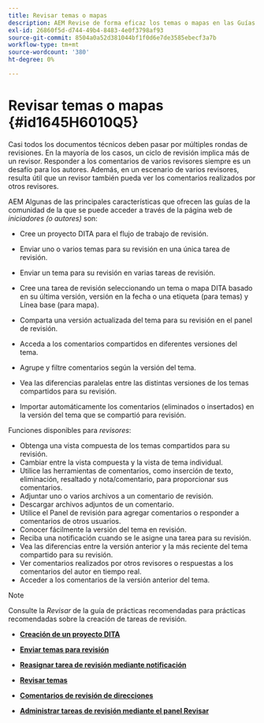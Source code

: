```yaml
---
title: Revisar temas o mapas
description: AEM Revise de forma eficaz los temas o mapas en las Guías de para una evaluación de contenido sin problemas. AEM Conozca las funciones para autores y revisores en las Guías de.
exl-id: 26860f5d-d744-49b4-8483-4e0f3798af93
source-git-commit: 8504a0a52d381044bf1f0d6e7de3585ebecf3a7b
workflow-type: tm+mt
source-wordcount: '380'
ht-degree: 0%

---
```


# Revisar temas o mapas {#id1645H6010Q5}

Casi todos los documentos técnicos deben pasar por múltiples rondas de revisiones. En la mayoría de los casos, un ciclo de revisión implica más de un revisor. Responder a los comentarios de varios revisores siempre es un desafío para los autores. Además, en un escenario de varios revisores, resulta útil que un revisor también pueda ver los comentarios realizados por otros revisores.

AEM Algunas de las principales características que ofrecen las guías de la comunidad de la que se puede acceder a través de la página web de *iniciadores \(o autores\)* son:

- Cree un proyecto DITA para el flujo de trabajo de revisión.
- Enviar uno o varios temas para su revisión en una única tarea de revisión.

- Enviar un tema para su revisión en varias tareas de revisión.

- Cree una tarea de revisión seleccionando un tema o mapa DITA basado en su última versión, versión en la fecha o una etiqueta \(para temas\) y Línea base \(para mapa\).

- Comparta una versión actualizada del tema para su revisión en el panel de revisión.

- Acceda a los comentarios compartidos en diferentes versiones del tema.

- Agrupe y filtre comentarios según la versión del tema.

- Vea las diferencias paralelas entre las distintas versiones de los temas compartidos para su revisión.

- Importar automáticamente los comentarios \(eliminados o insertados\) en la versión del tema que se compartió para revisión.


Funciones disponibles para *revisores*:

- Obtenga una vista compuesta de los temas compartidos para su revisión.
- Cambiar entre la vista compuesta y la vista de tema individual.
- Utilice las herramientas de comentarios, como inserción de texto, eliminación, resaltado y nota/comentario, para proporcionar sus comentarios.
- Adjuntar uno o varios archivos a un comentario de revisión.
- Descargar archivos adjuntos de un comentario.
- Utilice el Panel de revisión para agregar comentarios o responder a comentarios de otros usuarios.
- Conocer fácilmente la versión del tema en revisión.
- Reciba una notificación cuando se le asigne una tarea para su revisión.
- Vea las diferencias entre la versión anterior y la más reciente del tema compartido para su revisión.
- Ver comentarios realizados por otros revisores o respuestas a los comentarios del autor en tiempo real.
- Acceder a los comentarios de la versión anterior del tema.

>[!NOTE]
>
> Consulte la *Revisar* de la guía de prácticas recomendadas para prácticas recomendadas sobre la creación de tareas de revisión.

- **[Creación de un proyecto DITA](authoring-create-dita-project.md)**

- **[Enviar temas para revisión](review-send-topics-for-review.md)**

- **[Reasignar tarea de revisión mediante notificación](reassign-review-using-notification.md)**

- **[Revisar temas](review-topics.md)**

- **[Comentarios de revisión de direcciones](review-address-review-comments.md)**

- **[Administrar tareas de revisión mediante el panel Revisar](review-manage-tasks-review-dashboard.md)**
